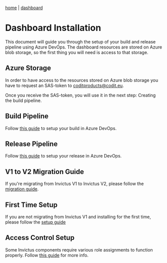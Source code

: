 [home](../../README.md) | [dashboard](../dashboard.md)

# Dashboard Installation

This document will guide you through the setup of your build and release pipeline using Azure DevOps. The dashboard resources are stored on Azure blob storage, so the first thing you will need is access to that storage.

## Azure Storage

In order to have access to the resources stored on Azure blob storage you have to request an SAS-token to [coditproducts@codit.eu](mailto:coditproducts@codit.eu).

Once you receive the SAS-token, you will use it in the next step: Creating the build pipeline.

## Build Pipeline

Follow [this guide](dashboard-buildpipeline.md) to setup your build in Azure DevOps.

## Release Pipeline

Follow [this guide](dashboard-releasepipeline.md) to setup your release in Azure DevOps.

## V1 to V2 Migration Guide

If you're migrating from Invictus V1 to Invictus V2, please follow the [migration guide](dashboard-migration.md).

## First Time Setup

If you are not migrating from Invictus V1 and installing for the first time, please follow the [setup guide](../setup.md)

## Access Control Setup

Some Invictus components require various role assignments to function properly. Follow [this guide](../accesscontrolrights.md) for more info.
